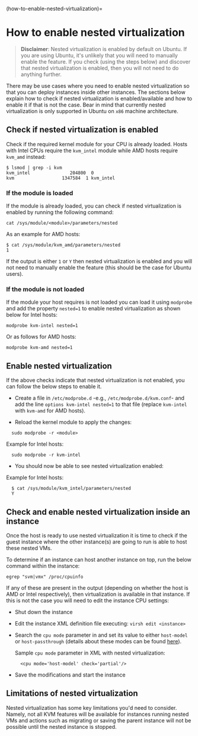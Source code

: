 (how-to-enable-nested-virtualization)=
# How to enable nested virtualization

> **Disclaimer**:
> Nested virtualization is enabled by default on Ubuntu. If you are using Ubuntu, it's unlikely that you will need to manually enable the feature. If you check (using the steps below) and discover that nested virtualization is enabled, then you will not need to do anything further.

There may be use cases where you need to enable nested virtualization so that you can deploy instances inside other instances. The sections below explain how to check if nested virtualization is enabled/available and how to enable it if that is not the case. Bear in mind that currently nested virtualization is only supported in Ubuntu on `x86` machine architecture. 

## Check if nested virtualization is enabled

Check if the required kernel module for your CPU is already loaded. Hosts with Intel CPUs require the `kvm_intel` module while AMD hosts require `kvm_amd` instead:
  
```console
$ lsmod | grep -i kvm
kvm_intel               204800  0
kvm                  1347584  1 kvm_intel
```

### If the module is loaded

If the module is already loaded, you can check if nested virtualization is enabled by running the following command:

```console
cat /sys/module/<module>/parameters/nested
```

As an example for AMD hosts:

```console
$ cat /sys/module/kvm_amd/parameters/nested
1
```

If the output is either `1` or `Y` then nested virtualization is enabled and you will not need to manually enable the feature (this should be the case for Ubuntu users).

### If the module is not loaded

If the module your host requires is not loaded you can load it using `modprobe` and add the property `nested=1` to enable nested virtualization as shown below for Intel hosts:

```console
modprobe kvm-intel nested=1
```

Or as follows for AMD hosts: 

```console
modprobe kvm-amd nested=1
```


## Enable nested virtualization 

If the above checks indicate that nested virtualization is not enabled, you can follow the below steps to enable it.

  * Create a file in `/etc/modprobe.d` -e.g., `/etc/modprobe.d/kvm.conf`- and add the line `options kvm-intel nested=1` to that file (replace `kvm-intel` with `kvm-amd` for AMD hosts).

  * Reload the kernel module to apply the changes:

  ```
    sudo modprobe -r <module>
  ```

  Example for Intel hosts:

  ```
    sudo modprobe -r kvm-intel
  ```

  * You should now be able to see nested virtualization enabled:

  Example for Intel hosts:
  ```
    $ cat /sys/module/kvm_intel/parameters/nested
    Y
  ```

## Check and enable nested virtualization inside an instance

Once the host is ready to use nested virtualization it is time to check if the guest instance where the other instance(s) are going to run is able to host these nested VMs. 

To determine if an instance can host another instance on top, run the below command within the instance:

```
egrep "svm|vmx" /proc/cpuinfo
``` 

If any of these are present in the output (depending on whether the host is AMD or Intel respectively), then virtualization is available in that instance. If this is not the case you will need to edit the instance CPU settings:

  * Shut down the instance
  * Edit the instance XML definition file executing: `virsh edit <instance>`
  * Search the `cpu mode` parameter in and set its value to either `host-model` or `host-passthrough` (details about these modes can be found [here](https://wiki.openstack.org/wiki/LibvirtXMLCPUModel)).

    Sample `cpu mode` parameter in XML with nested virtualization: 
    ```
      <cpu mode='host-model' check='partial'/>
    ```
  * Save the modifications and start the instance

## Limitations of nested virtualization

Nested virtualization has some key limitations you'd need to consider. Namely, not all KVM features will be available for instances running nested VMs and actions such as migrating or saving the parent instance will not be possible until the nested instance is stopped.
